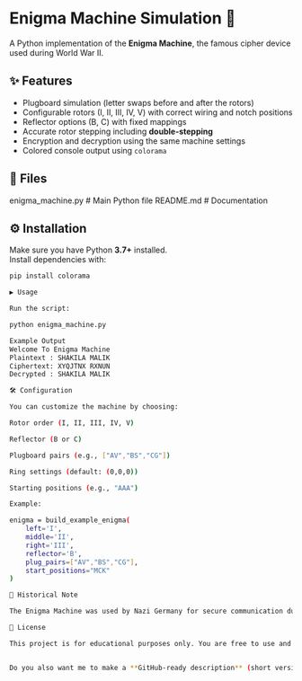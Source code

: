 # Enigma Machine Simulation 🔐
A Python implementation of the **Enigma Machine**, the famous cipher device used during World War II.

## ✨ Features
- Plugboard simulation (letter swaps before and after the rotors)  
- Configurable rotors (I, II, III, IV, V) with correct wiring and notch positions  
- Reflector options (B, C) with fixed mappings  
- Accurate rotor stepping including **double-stepping**  
- Encryption and decryption using the same machine settings  
- Colored console output using `colorama`  

## 📂 Files

enigma_machine.py # Main Python file
README.md # Documentation

## ⚙️ Installation
Make sure you have Python **3.7+** installed.  
Install dependencies with:
```bash
pip install colorama

▶️ Usage

Run the script:

python enigma_machine.py

Example Output
Welcome To Enigma Machine
Plaintext : SHAKILA MALIK
Ciphertext: XYQJTNX RXNUN
Decrypted : SHAKILA MALIK

🛠️ Configuration

You can customize the machine by choosing:

Rotor order (I, II, III, IV, V)

Reflector (B or C)

Plugboard pairs (e.g., ["AV","BS","CG"])

Ring settings (default: (0,0,0))

Starting positions (e.g., "AAA")

Example:

enigma = build_example_enigma(
    left='I',
    middle='II',
    right='III',
    reflector='B',
    plug_pairs=["AV","BS","CG"],
    start_positions="MCK"
)

📖 Historical Note

The Enigma Machine was used by Nazi Germany for secure communication during WWII. Its encryption was eventually broken by Allied cryptanalysts, including Alan Turing, which played a vital role in ending the war.

📝 License

This project is for educational purposes only. You are free to use and modify it.


Do you also want me to make a **GitHub-ready description** (short version) that you can paste in the repo “About” section?
